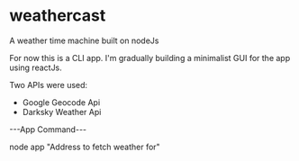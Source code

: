 # weathercast
A weather time machine built on nodeJs

For now this is a CLI app. I'm gradually building a minimalist GUI for the app using reactJs.

Two APIs were used:
* Google Geocode Api
* Darksky Weather Api


---App Command---

node app "Address to fetch weather for"

